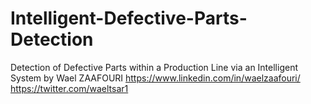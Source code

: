 # Intelligent-Defective-Parts-Detection

Detection of Defective Parts within a Production Line via an Intelligent System by Wael ZAAFOURI 
https://www.linkedin.com/in/waelzaafouri/
https://twitter.com/waeltsar1
